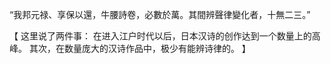“我邦元禄、享保以還，牛腰詩卷，必數於萬。其間辨聲律變化者，十無二三。”

【
这里说了两件事：
在进入江户时代以后，日本汉诗的创作达到一个数量上的高峰。
其次，在数量庞大的汉诗作品中，极少有能辨诗律的。
】